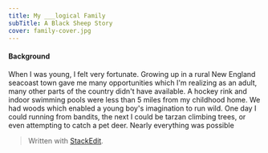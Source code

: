 ```yaml
---
title: My ___logical Family
subTitle: A Black Sheep Story
cover: family-cover.jpg
---
```

#### Background
When I was young, I felt very fortunate. Growing up in a rural New England seacoast town gave me many opportunities which I'm realizing as an adult, many other parts of the country didn't have available. A hockey rink and indoor swimming pools were less than 5 miles from my childhood home. We had woods which enabled a young boy's imagination to run wild. One day I could running from bandits, the next I could be tarzan climbing trees, or even attempting to catch a pet deer. Nearly everything was possible 

> Written with [StackEdit](https://stackedit.io/).
<!--stackedit_data:
eyJoaXN0b3J5IjpbLTY3NzQxMzE2NSwtNzUwMjEzMjkzLDEzMj
AxNTQzODQsLTEzOTgyMzIxXX0=
-->